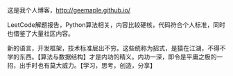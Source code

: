 这是我个人博客，http://geemaple.github.io/

LeetCode解题报告，Python算法相关，内容比较硬核，代码符合个人标准，同时也借鉴了大量社区内容。

新的语言，开发框架，技术标准层出不穷。这些统称为招式，是猿在江湖，不得不学的东西。【算法与数据结构】才是内功的精义。内功一深，即令是平庸之极的一招，出手时也有莫大威力。【学习，思考，创造，分享】
